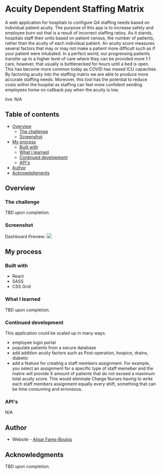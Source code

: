# Acuity Dependent Staffing Matrix 

A web application for hospitals to configure Q4 staffing needs based on individual patient acuity. The purpose of this app is to increase safety and employee burn out that is a result of incorrect staffing ratios. As it stands, hospitals staff their units based on patient census, the number of patients, rather than the acuity of each individual patient. An acuity score measures several factors that may or may not make a patient more difficult such as if your patient were intubated. In a perfect world, our progressing patients transfer up to a higher level of care where they can be provided more 1:1 care, however, that usually is bottlenecked for hours until a bed is open. This has become more common today as COVID has maxed ICU capacities. By factoring acuity into the staffing matrix we are able to produce more accurate staffing needs. Moreover, this tool has the potential to reduce costs within the hospital as staffing can feel more confident sending employees home on callback pay when the acuity is low.

live: N/A

## Table of contents

- [Overview](#overview)
  - [The challenge](#the-challenge)
  - [Screenshot](#screenshot)
- [My process](#my-process)
  - [Built with](#built-with)
  - [What I learned](#what-i-learned)
  - [Continued development](#continued-development)
  - [API's](#useful-resources)
- [Author](#author)
- [Acknowledgments](#acknowledgments)

## Overview

### The challenge

TBD upon completion. 

### Screenshot

Dashboard Preview:
![](./images/matrix_preview.png)


## My process

### Built with

- React
- SASS
- CSS Grid

### What I learned

TBD upon completion. 

### Continued development

This application could be scaled up in many ways. 
- employee login portal
- populate patients from a secure database
- add addition acuity factors such as Post-operation, hospice, drains, diabetic
- add a feature for creating a staff members assignment. 
  For example, you select an assignment for a specific type of staff memeber and the matrix will provide X amount of patients that do not exceed a maximum total acuity score. This would eliminate Charge Nurses having to write each staff members assignment equally every shift, something that can be time consuming and erroneous.

### API's

N/A

## Author

- Website - [Alisar Fares-Boulos](https://www.alisarfaresboulos.com)

## Acknowledgments

TBD upon completion. 